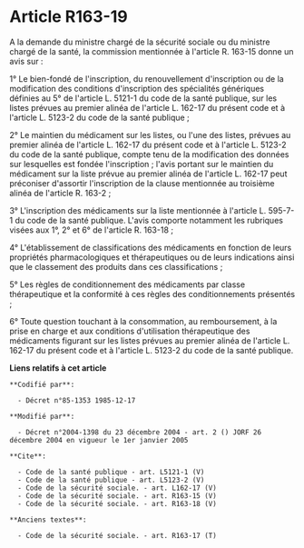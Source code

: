# Article R163-19

A la demande du ministre chargé de la sécurité sociale ou du ministre chargé de la santé, la commission mentionnée à
l'article R. 163-15 donne un avis sur : 

1° Le bien-fondé de l'inscription, du renouvellement d'inscription ou de la modification des conditions d'inscription des
spécialités génériques définies au 5° de l'article L. 5121-1 du code de la santé publique, sur les listes prévues au premier
alinéa de l'article L. 162-17 du présent code et à l'article L. 5123-2 du code de la santé publique ; 

2° Le maintien du médicament sur les listes, ou l'une des listes, prévues au premier alinéa de l'article L. 162-17 du présent
code et à l'article L. 5123-2 du code de la santé publique, compte tenu de la modification des données sur lesquelles est
fondée l'inscription ; l'avis portant sur le maintien du médicament sur la liste prévue au premier alinéa de l'article L.
162-17 peut préconiser d'assortir l'inscription de la clause mentionnée au troisième alinéa de l'article R. 163-2 ; 

3° L'inscription des médicaments sur la liste mentionnée à l'article L. 595-7-1 du code de la santé publique. L'avis comporte
notamment les rubriques visées aux 1°, 2° et 6° de l'article R. 163-18 ; 

4° L'établissement de classifications des médicaments en fonction de leurs propriétés pharmacologiques et thérapeutiques ou
de leurs indications ainsi que le classement des produits dans ces classifications ; 

5° Les règles de conditionnement des médicaments par classe thérapeutique et la conformité à ces règles des conditionnements
présentés ; 

6° Toute question touchant à la consommation, au remboursement, à la prise en charge et aux conditions d'utilisation
thérapeutique des médicaments figurant sur les listes prévues au premier alinéa de l'article L. 162-17 du présent code et à
l'article L. 5123-2 du code de la santé publique.

**Liens relatifs à cet article**

	**Codifié par**:

	  - Décret n°85-1353 1985-12-17

	**Modifié par**:

	  - Décret n°2004-1398 du 23 décembre 2004 - art. 2 () JORF 26 décembre 2004 en vigueur le 1er janvier 2005

	**Cite**:

	  - Code de la santé publique - art. L5121-1 (V)
	  - Code de la santé publique - art. L5123-2 (V)
	  - Code de la sécurité sociale. - art. L162-17 (V)
	  - Code de la sécurité sociale. - art. R163-15 (V)
	  - Code de la sécurité sociale. - art. R163-18 (V)

	**Anciens textes**:

	  - Code de la sécurité sociale. - art. R163-17 (T)
